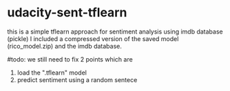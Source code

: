 # udacity-sent-tflearn
this is a simple tflearn approach for sentiment analysis using imdb database (pickle)
I included a compressed version of the saved model (rico_model.zip) and the imdb database.

#todo:
we still need to fix 2 points which are 
1. load the ".tflearn" model
2. predict sentiment using a random sentece
